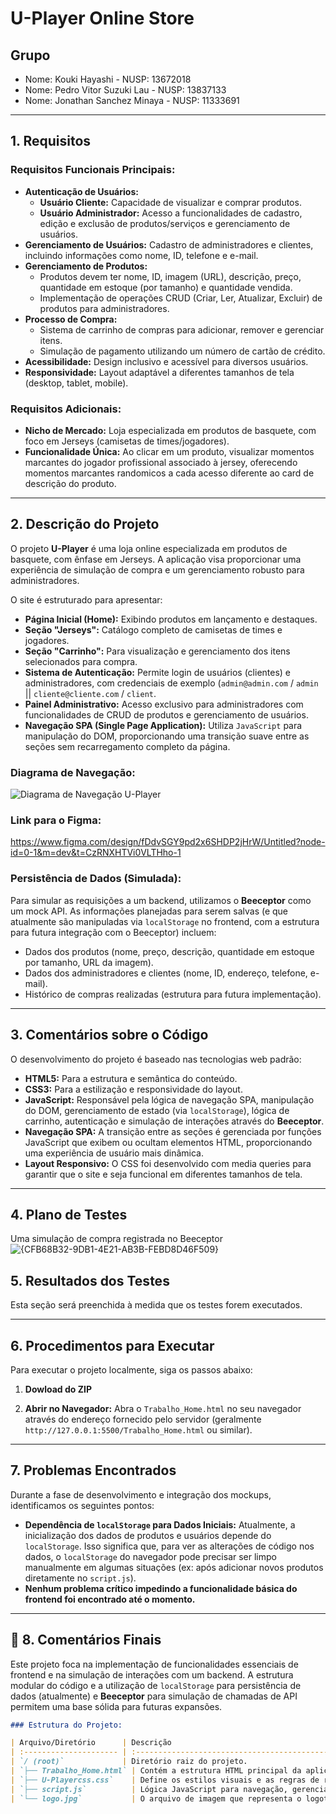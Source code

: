 # U-Player Online Store

## Grupo
- Nome: Kouki Hayashi - NUSP: 13672018
- Nome: Pedro Vitor Suzuki Lau - NUSP: 13837133
- Nome: Jonathan Sanchez Minaya - NUSP: 11333691

---

## 1. Requisitos

### Requisitos Funcionais Principais:
- **Autenticação de Usuários:**
    - **Usuário Cliente:** Capacidade de visualizar e comprar produtos.
    - **Usuário Administrador:** Acesso a funcionalidades de cadastro, edição e exclusão de produtos/serviços e gerenciamento de usuários.
- **Gerenciamento de Usuários:** Cadastro de administradores e clientes, incluindo informações como nome, ID, telefone e e-mail.
- **Gerenciamento de Produtos:**
    - Produtos devem ter nome, ID, imagem (URL), descrição, preço, quantidade em estoque (por tamanho) e quantidade vendida.
    - Implementação de operações CRUD (Criar, Ler, Atualizar, Excluir) de produtos para administradores.
- **Processo de Compra:**
    - Sistema de carrinho de compras para adicionar, remover e gerenciar itens.
    - Simulação de pagamento utilizando um número de cartão de crédito.
- **Acessibilidade:** Design inclusivo e acessível para diversos usuários.
- **Responsividade:** Layout adaptável a diferentes tamanhos de tela (desktop, tablet, mobile).

### Requisitos Adicionais:
- **Nicho de Mercado:** Loja especializada em produtos de basquete, com foco em Jerseys (camisetas de times/jogadores).
- **Funcionalidade Única:** Ao clicar em um produto, visualizar momentos marcantes do jogador profissional associado à jersey, oferecendo momentos marcantes randomicos a cada acesso diferente ao card de descrição do produto.

---

## 2. Descrição do Projeto

O projeto **U-Player** é uma loja online especializada em produtos de basquete, com ênfase em Jerseys. A aplicação visa proporcionar uma experiência de simulação de compra e um gerenciamento robusto para administradores.

O site é estruturado para apresentar:
- **Página Inicial (Home):** Exibindo produtos em lançamento e destaques.
- **Seção "Jerseys":** Catálogo completo de camisetas de times e jogadores.
- **Seção "Carrinho":** Para visualização e gerenciamento dos itens selecionados para compra.
- **Sistema de Autenticação:** Permite login de usuários (clientes) e administradores, com credenciais de exemplo (`admin@admin.com` / `admin` || `cliente@cliente.com` / `client`.
- **Painel Administrativo:** Acesso exclusivo para administradores com funcionalidades de CRUD de produtos e gerenciamento de usuários.
- **Navegação SPA (Single Page Application):** Utiliza `JavaScript` para manipulação do DOM, proporcionando uma transição suave entre as seções sem recarregamento completo da página.

### Diagrama de Navegação:

![Diagrama de Navegação U-Player](https://github.com/user-attachments/assets/d49e94b2-2b9a-4adf-bbe2-a1ad04706461)

### Link para o Figma:

https://www.figma.com/design/fDdvSGY9pd2x6SHDP2jHrW/Untitled?node-id=0-1&m=dev&t=CzRNXHTVi0VLTHho-1

### Persistência de Dados (Simulada):
Para simular as requisições a um backend, utilizamos o **Beeceptor** como um mock API. As informações planejadas para serem salvas (e que atualmente são manipuladas via `localStorage` no frontend, com a estrutura para futura integração com o Beeceptor) incluem:
- Dados dos produtos (nome, preço, descrição, quantidade em estoque por tamanho, URL da imagem).
- Dados dos administradores e clientes (nome, ID, endereço, telefone, e-mail).
- Histórico de compras realizadas (estrutura para futura implementação).

---

## 3. Comentários sobre o Código

O desenvolvimento do projeto é baseado nas tecnologias web padrão:
- **HTML5:** Para a estrutura e semântica do conteúdo.
- **CSS3:** Para a estilização e responsividade do layout.
- **JavaScript:** Responsável pela lógica de navegação SPA, manipulação do DOM, gerenciamento de estado (via `localStorage`), lógica de carrinho, autenticação e simulação de interações através do **Beeceptor**.
- **Navegação SPA:** A transição entre as seções é gerenciada por funções JavaScript que exibem ou ocultam elementos HTML, proporcionando uma experiência de usuário mais dinâmica.
- **Layout Responsivo:** O CSS foi desenvolvido com media queries para garantir que o site e seja funcional em diferentes tamanhos de tela.

---

## 4. Plano de Testes

Uma simulação de compra registrada no Beeceptor
![{CFB68B32-9DB1-4E21-AB3B-FEBD8D46F509}](https://github.com/user-attachments/assets/e104243f-fa9f-4a0a-a2ed-56d193b98536)


## 5. Resultados dos Testes

Esta seção será preenchida à medida que os testes forem executados. 

---

## 6. Procedimentos para Executar

Para executar o projeto localmente, siga os passos abaixo:

1.  **Dowload do ZIP**

2.  **Abrir no Navegador:**
     Abra o `Trabalho_Home.html` no seu navegador através do endereço fornecido pelo servidor (geralmente `http://127.0.0.1:5500/Trabalho_Home.html` ou similar).

---

## 7. Problemas Encontrados

Durante a fase de desenvolvimento e integração dos mockups, identificamos os seguintes pontos:
- **Dependência de `localStorage` para Dados Iniciais:** Atualmente, a inicialização dos dados de produtos e usuários depende do `localStorage`. Isso significa que, para ver as alterações de código nos dados, o `localStorage` do navegador pode precisar ser limpo manualmente em algumas situações (ex: após adicionar novos produtos diretamente no `script.js`).
- **Nenhum problema crítico impedindo a funcionalidade básica do frontend foi encontrado até o momento.**

---

## 📝 8. Comentários Finais

Este projeto foca na implementação de funcionalidades essenciais de frontend e na simulação de interações com um backend. A estrutura modular do código e a utilização de `localStorage` para persistência de dados (atualmente) e **Beeceptor** para simulação de chamadas de API permitem uma base sólida para futuras expansões.

```markdown
### Estrutura do Projeto:

| Arquivo/Diretório      | Descrição                                                                         |
| :--------------------- | :-------------------------------------------------------------------------------- |
| `/ (root)`             | Diretório raiz do projeto.                                                        |
| `├── Trabalho_Home.html` | Contém a estrutura HTML principal da aplicação, incluindo todas as seções.      |
| `├── U-Playercss.css`    | Define os estilos visuais e as regras de responsividade para todo o site.       |
| `├── script.js`          | Lógica JavaScript para navegação, gerenciamento de dados, carrinho de compras, autenticação de usuários e simulação de operações CRUD. |
| `└── logo.jpg`           | O arquivo de imagem que representa o logotipo da U-Player Online Store.           |
